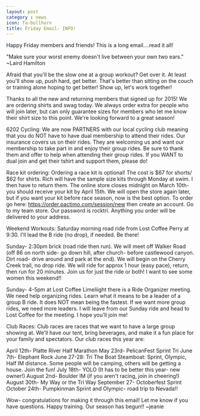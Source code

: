 ```yaml
---
layout: post
category : news
icon: fa-bullhorn
title: Friday Email- INFO!
---
```

Happy Friday members and friends! This is a long email....read it all!

"Make sure your worst enemy doesn't live between your own two ears." ~Laird Hamilton

Afraid that you'll be the slow one at a group workout? Get over it. At least you'll show up, push hard, get better. That's better than sitting on the couch or training alone hoping to get better! Show up, let's work together!

Thanks to all the new and returning members that signed up for 2015! We are ordering shirts and swag today. We always order extra for people who will join later, but can only guarantee sizes for members who let me know their shirt size to this point. We're looking forward to a great season! 

6202 Cycling: We are now PARTNERS with our local cycling club meaning that you do NOT have to have dual membership to attend their rides. Our insurance covers us on their rides. They are welcoming us and want our membership to take part in and enjoy their group rides. Be sure to thank them and offer to help when attending their group rides. If you WANT to dual join and get their tshirt and support them, please do!

Race kit ordering: Ordering a race kit is optional! The cost is $67 for shorts/ $62 for shirts. Rich will have the sample size kits through Monday at swim. I then have to return them. The online store closes midnight on March 10th- you should receive your kit by April 15th. We will open the store again later, but if you want your kit before race season, now is the best option. To order go here: https://order.pactimo.com/session/new    then create an account. Go to my team store. Our password is rocktri. Anything you order will be delivered to your address. 

Weekend Workouts:
Saturday morning road ride from Lost Coffee Perry at 9:30. I'll lead the B ride (no drop), if needed. Be there!

Sunday- 2:30pm brick (road ride then run). We will meet off Walker Road (off 86 on north side- go down hill, after church- before castlewood canyon. Dirt road- drive around and park at the end). We will begin on the Cherry Creek trail, no drop ride. We will ride for approx 1 hour (easy pace), return, then run for 20 minutes. Join us for just the ride or both! I want to see some women this weekend!!

Sunday- 4-5pm at Lost Coffee Limeliight there is a Ride Organizer meeting. We need help organizing rides. Learn what it means to be a leader of a group B ride. It does NOT mean being the fastest. If we want more group rides, we need more leaders. I will leave from our Sunday ride and head to Lost Coffee for the meeting. I hope you'll join me!

Club Races: Club races are races that we want to have a large group showing at. We'll have our tent, bring beverages, and make it a fun place for your family and spectators. Our club races this year are:

April 12th- Platte River Half Marathon
May 23rd- PelicanFest Sprint Tri
June 7th- Elephant Rock
June 27-28: Tri The Boat Steamboat: Sprint, Olympic, Half IM distance. Some people will be camping, others will be getting a house. Join the fun!
July 18th- YOLO (It has to be better this year- new owner!)
August 2nd- Boulder IM (if you aren't racing, join in cheering!)
August 30th- My Way or the Tri Way
September 27- Octoberfest Sprint
October 24th- Pumpkinman Sprint and Olympic- road trip to Nevada!!

Wow- congratulations for making it through this email! Let me know if you have questions. Happy training. Our season has begun!! ~jeanie
